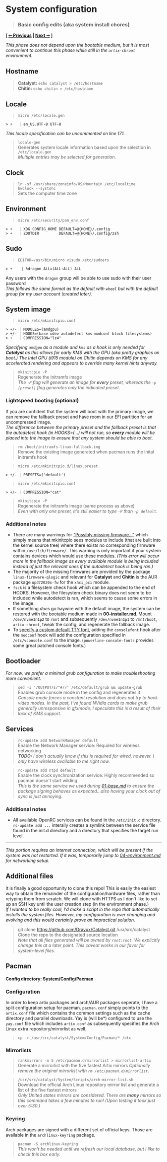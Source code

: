 # System configuration
> ### Basic config edits (aka system install chores)

**\[ [⇽ Previous](./01-base.md) | [Next ⇾](./03-hardware.md) \]**  

_This phase does not depend upon the bootable medium, but it is most convenient to continue this phase while still in the `artix-chroot` environment._  

## Hostname
> **Catalyst:** `echo catalyst > /etc/hostname`  
> **Chitin:** `echo chitin > /etc/hostname`  

## Locale
> `micro /etc/locale.gen`

    > +   | en_US.UTF-8 UTF-8
_This locale specification can be uncommented on line 171._

> `locale-gen`  
Generates system locale information based upon the selection in `/etc/locale.gen`  
_Multiple entries may be selected for generation._

## Clock
> `ln -sf /usr/share/zoneinfo/US/Mountain /etc/localtime`  
> `hwclock --systohc`  
Sets the computer time zone  

## Environment
> `micro /etc/security/pam_env.conf`  

    > +   | XDG_CONFIG_HOME	DEFAULT=@{HOME}/.config
    > +   | ZDOTDIR			DEFAULT=@{HOME}/.config/zsh

## Sudo
> `EDITOR=/usr/bin/micro visudo /etc/sudoers`  

    > +    | %dragon ALL=(ALL:ALL) ALL
Any users with the `dragon` group will be able to use sudo with their user password  
_This follows the same format as the default with `wheel` but with the default group for my user account (created later)._  

## System image
> `micro /etc/mkinitcpio.conf`  

    > +/- | MODULES=(amdgpu)
    > +/- | HOOKS=(base udev autodetect kms modconf block filesystems)
    > +   | COMPRESSION="lz4"
_Specifying `amdgpu` as a module and `kms` as a hook is only needed for **Catalyst** as this allows for early KMS with the GPU (aka pretty graphics on boot.) The Intel GPU (i915 module) on Chitin depends on KMS for any accelerated rendering and appears to override many kernel hints anyway._  

> `mkinitcpio -P`  
Regenerate the initramfs image  
_The `-P` flag will generate an image for **every** preset, whereas the `-p [preset]` flag generates only the indicated preset._

### Lightspeed booting (optional)
If you are confident that the system will boot with the primary image, we can remove the fallback preset and have room in our EFI partition for an uncompressed image.  
_The difference between the primary preset and the fallback preset is that the autodetect hook (in HOOKS=(...) will not run, so **every** module will be placed into the image to ensure that any system should be able to boot._  
  
> `rm /boot/initramfs-linux-fallback.img`  
Remove the existing image generated when pacman runs the inital initramfs hook  

> `micro /etc/mkinitcpio.d/linux.preset`

    > +/- | PRESETS=('default')

> `micro /etc/mkinitcpio.conf`  

    > +/- | COMPRESSION="cat"

> `mkinitcpio -P`  
Regenerate the initramfs image (same process as above)  
_Even with only one preset, it's still easier to type `-P` than `-p default`._

### Additional notes
- There are many warnings for ["Possibly missing firmware..."](https://wiki.archlinux.org/title/Mkinitcpio#Possibly_missing_firmware_for_module_XXXX) which simply means that mkinitcpio sees modules to include (that are built into the kernel source tree) where there exists no corresponding firmware within `/usr/lib/firmware/`. This warning is only important if your system contains devices which would use these modules. _(This error will occur more in the fallback image as every available module is being included instead of just the relevant ones if the autodetect hook is being ran.)_
- The majority of the missing firmwares are provided by the package `linux-firmware-qlogic` and relevant for **Catalyst** and **Chitin** is the AUR package `upd72020x-fw` for the `xhci_pci` module.
- `fsck` is a filesystem check hook which can be appended to the end of HOOKS. However, the filesystem check binary does not seem to be included while autodetect is ran, which seems to cause some errors in the image.
- If something _does_ go haywire with the default image, the system can be restored with the bootable medium made in [**00-installer.md**](./00-installer.md). Mount `/dev/nvme1n1p2` to `/mnt` and subsequently `/dev/nvme1n1p1` to `/mnt/boot`, `artix-chroot`, tweak the config, and regenerate the fallback image.
- To [specify a custom default TTY font](https://wiki.archlinux.org/title/Linux_console#Persistent_configuration), adding the `consolefont` hook after the `modconf` hook will add the configuration specified in `/etc/vconsole.conf` to the image. (`powerline-console-fonts` provides some great patched console fonts.)

## Bootloader
_For now, we prefer a minimal grub configuration to make troubleshooting more convenient._

> `sed -i '/OUTPUT/s/^#//' /etc/default/grub && update-grub`  
Enables grub console mode in the config and regenerates it  
_Console mode forces a constant resolution and does not try to hook video modes. In the past, I've found NVidia cards to make grub generally unresponsive in gfxmode; I speculate this is a result of their lack of KMS support._  

## Services
> `rc-update add NetworkManager default`  
Enable the Network Manager service: Required for wireless networking  
_**TODO:** I don't actually know if this is required for wired, however. I only have wireless available to me right now._  

> `rc-update add ntpd default`  
Enable the clock synchronization service: Highly recommended so pacman doesn't start wilding  
_This is the same service we used during [01-base.md](./01-base.md) to ensure the package signing behaves as expected...also having your clock out of sync is just annoying._  

### Additional notes
- All available OpenRC services can be found in the `/etc/init.d` directory. `rc-update add ...` interally creates a symlink between the service file found in the init.d directory and a directory that specifies the target run level.

---

_This portion requires an internet connection, which will be present if the system was not restarted. If it was, temporarily jump to [04-environment.md](./04-environment.md#networking) for networking setup._

## Additional files
It is finally a good opportunity to clone this repo! This is easily the easiest way to obtain the remainder of the configuration/hardware files, rather than retyping them from scratch. We will clone with HTTPS as I don't like to set up an SSH key until the user creation step (in the environment phase.)  
_If I wanted to be really cool, I'd make a script in the repo that automatically installs the system files. However, my configuration is ever changing and evolving and this would certainly prove an impractical solution._  

> git clone https://github.com/Drayux/Catalyst.git /usr/src/catalyst
Clone the repo to the designated source location  
_Note that all files generated will be owned by `root:root`. We explicitly change this at a later point. This caveat works in our favor for system-level files._  

## Pacman
#### **Config directory: [System/Config/Pacman](/System/Config/Pacman)**

### Configuration
In order to keep artix packages and arch/AUR packages seperate, I have a split configuration setup for pacman. `pacman.conf` simply points to the `artix.conf` file which contains the common settings such as the cache directory and parallel downloads. Yay is (will be\*) configured to use the `yay.conf` file which includes `artix.conf` as subsequently specifies the Arch Linux extra repository/mirrorlist as well.  

> `cp -r /usr/src/catalyst/System/Config/Pacman/* /etc`  

### Mirrorlists
> `rankmirrors -n 5 /etc/pacman.d/mirrorlist > mirrorlist-artix`
Generate a mirrorlist with the five fastest Artix mirrors
_Optionally remove the original mirrorlist with `rm /etc/pacman.d/mirrorlist`._

> `/usr/src/catalyst/System/Scripts/arch-mirror-list.sh`  
Download the official Arch Linux repository mirror list and generate a list of the five fastest mirrors  
_Only United states mirrors are considered. There are **many** mirrors so this command takes a few minutes to run! (Upon testing it took just over 5:30.)_  

### Keyring
Arch packages are signed with a different set of official keys. Those are available in the `archlinux-keyring` package.

> `pacman -S archlinux-keyring`  
_This won't be needed until we refresh our local database, but I like to check this box early._  
